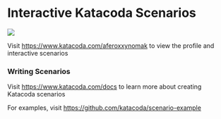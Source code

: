 # Interactive Katacoda Scenarios

[![](http://shields.katacoda.com/katacoda/aferoxxynomak/count.svg)](https://www.katacoda.com/aferoxxynomak "Get your profile on Katacoda.com")

Visit https://www.katacoda.com/aferoxxynomak to view the profile and interactive scenarios

### Writing Scenarios
Visit https://www.katacoda.com/docs to learn more about creating Katacoda scenarios

For examples, visit https://github.com/katacoda/scenario-example
